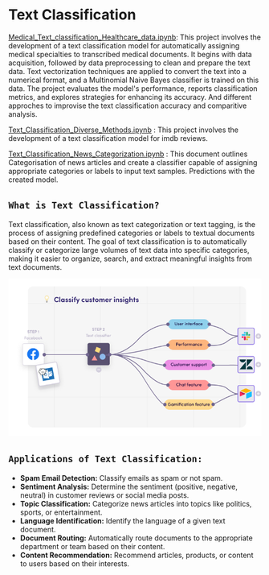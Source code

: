 
# Text Classification

[Medical_Text_classification_Healthcare_data.ipynb](https://github.com/raviteja-padala/NLP/blob/main/Text_Classification/Medical_Text_classification_Healthcare_data.ipynb): This project involves the development of a text classification model for automatically assigning medical specialties to transcribed medical documents. It begins with data acquisition, followed by data preprocessing to clean and prepare the text data. Text vectorization techniques are applied to convert the text into a numerical format, and a Multinomial Naive Bayes classifier is trained on this data. The project evaluates the model's performance, reports classification metrics, and explores strategies for enhancing its accuracy. And different approches to improvise the text classification accuracy and comparitive analysis.


[Text_Classification_Diverse_Methods.ipynb](https://github.com/raviteja-padala/NLP/blob/main/Text_Classification/Text_Classification_Diverse_Methods.ipynb) : This project involves the development of a text classification model for imdb reviews.

[Text_Classification_News_Categorization.ipynb](https://github.com/raviteja-padala/NLP/blob/main/Text_Classification/Text_Classification_News_Categorization.ipynb) : This document outlines Categorisation of news articles and create a classifier capable of assigning appropriate categories or labels to input text samples. Predictions with the created model.



## `What is Text Classification?`

Text classification, also known as text categorization or text tagging, is the process of assigning predefined categories or labels to textual documents based on their content. The goal of text classification is to automatically classify or categorize large volumes of text data into specific categories, making it easier to organize, search, and extract meaningful insights from text documents.


![image](https://github.com/raviteja-padala/NLP/blob/main/Text_Classification/txt%20clf.png)


## `Applications of Text Classification:`

- **Spam Email Detection:** Classify emails as spam or not spam. <br>
- **Sentiment Analysis:** Determine the sentiment (positive, negative, neutral) in customer reviews or social media posts. <br>
- **Topic Classification:** Categorize news articles into topics like politics, sports, or entertainment. <br>
- **Language Identification:** Identify the language of a given text document. <br>
- **Document Routing:** Automatically route documents to the appropriate department or team based on their content. <br>
- **Content Recommendation:** Recommend articles, products, or content to users based on their interests.



